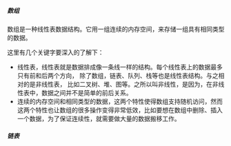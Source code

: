 ##### 数组

 数组是一种线性表数据结构。它用一组连续的内存空间，来存储一组具有相同类型的数据。

这里有几个关键字要深入的了解下：

- 线性表，线性表就是数据排成像一条线一样的结构。每个线性表上的数据最多只有前和后两个方向， 除了数组，链表、队列、栈等也是线性表结构。与之相对的是非线性表， 比如二叉树、堆、图等。之所以叫非线性，是因为，在非线性表中，数据之间并不是简单的前后关系。
- 连续的内存空间和相同类型的数据，这两个特性使得数组支持随机访问，然而这两个特性也让数组的很多操作变得非常低效，比如要想在数组中删除、插入一个数据，为了保证连续性，就需要做大量的数据搬移工作。 



##### 链表